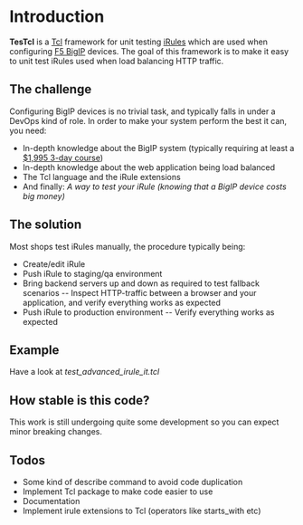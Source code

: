 # Introduction

**TesTcl** is a [Tcl](http://en.wikipedia.org/wiki/Tcl) framework for unit testing 
[iRules](https://devcentral.f5.com/HotTopics/iRules/tabid/1082202/Default.aspx) which 
are used when configuring [F5 BigIP](http://www.f5.com/products/big-ip/) devices.
The goal of this framework is to make it easy to unit test iRules used when load balancing HTTP traffic.

## The challenge

Configuring BigIP devices is no trivial task, and typically falls in under a DevOps kind of role.
In order to make your system perform the best it can, you need:

- In-depth knowledge about the BigIP system (typically requiring at least a [$1,995 3-day course](http://www.f5.com/services/global-training/course-descriptions/big-ip-ltm-essentials.html))
- In-depth knowledge about the web application being load balanced 
- The Tcl language and the iRule extensions
- And finally: _A way to test your iRule (knowing that a BigIP device costs big money)_

## The solution

Most shops test iRules manually, the procedure typically being:

- Create/edit iRule
- Push iRule to staging/qa environment
- Bring backend servers up and down as required to test fallback scenarios
-- Inspect HTTP-traffic between a browser and your application, and verify everything works as expected
- Push iRule to production environment
-- Verify everything works as expected 

## Example

Have a look at _test_advanced_irule_it.tcl_ 

## How stable is this code?
This work is still undergoing quite some development so you can expect minor breaking changes.

## Todos

- Some kind of describe command to avoid code duplication
- Implement Tcl package to make code easier to use
- Documentation
- Implement irule extensions to Tcl (operators like starts_with etc)
